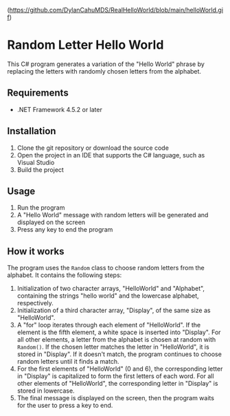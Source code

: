 
(https://github.com/DylanCahuMDS/RealHelloWorld/blob/main/helloWorld.gif)

# Random Letter Hello World

This C# program generates a variation of the "Hello World" phrase by replacing the letters with randomly chosen letters from the alphabet.

## Requirements

- .NET Framework 4.5.2 or later

## Installation

1. Clone the git repository or download the source code
2. Open the project in an IDE that supports the C# language, such as Visual Studio
3. Build the project

## Usage

1. Run the program
2. A "Hello World" message with random letters will be generated and displayed on the screen
3. Press any key to end the program

## How it works

The program uses the `Random` class to choose random letters from the alphabet. It contains the following steps:

1. Initialization of two character arrays, "HelloWorld" and "Alphabet", containing the strings "hello world" and the lowercase alphabet, respectively.
2. Initialization of a third character array, "Display", of the same size as "HelloWorld".
3. A "for" loop iterates through each element of "HelloWorld". If the element is the fifth element, a white space is inserted into "Display". For all other elements, a letter from the alphabet is chosen at random with `Random()`. If the chosen letter matches the letter in "HelloWorld", it is stored in "Display". If it doesn't match, the program continues to choose random letters until it finds a match.
4. For the first elements of "HelloWorld" (0 and 6), the corresponding letter in "Display" is capitalized to form the first letters of each word. For all other elements of "HelloWorld", the corresponding letter in "Display" is stored in lowercase.
5. The final message is displayed on the screen, then the program waits for the user to press a key to end.
